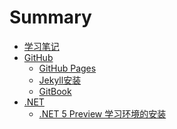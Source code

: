 # Summary

* [学习笔记](README.md)
* [GitHub]()
    * [GitHub Pages](./github/01_github-pages.md)
    * [Jekyll安装](./github/02_jekyll-install.md)
    * [GitBook](./github/03_gitbook.md)
* [.NET]()
    * [.NET 5 Preview 学习环境的安装](./net/01_net-install.md)